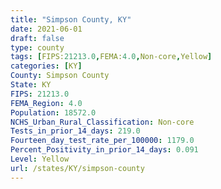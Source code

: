 ```yaml
---
title: "Simpson County, KY"
date: 2021-06-01
draft: false
type: county
tags: [FIPS:21213.0,FEMA:4.0,Non-core,Yellow]
categories: [KY]
County: Simpson County
State: KY
FIPS: 21213.0
FEMA_Region: 4.0
Population: 18572.0
NCHS_Urban_Rural_Classification: Non-core
Tests_in_prior_14_days: 219.0
Fourteen_day_test_rate_per_100000: 1179.0
Percent_Positivity_in_prior_14_days: 0.091
Level: Yellow
url: /states/KY/simpson-county
---
```



